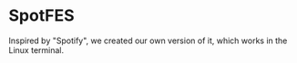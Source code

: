 # SpotFES
Inspired by "Spotify", we created our own version of it, which works in the Linux terminal.
